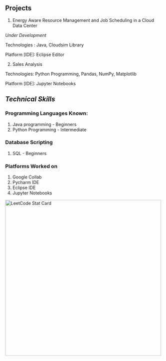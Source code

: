 ## Projects
1. Energy Aware Resource Management and Job Scheduling in a Cloud Data Center

_Under Development_

Technologies : Java, Cloudsim Library

Platform [IDE]: Eclipse Editor

2. Sales Analysis 

Technologies: Python Programming, Pandas, NumPy, Matplotlib

Platform [IDE]: Jupyter Notebooks


## *Technical Skills*

### Programming Languages Known:
1. Java programming - Beginners
2. Python Programming - Intermediate

### Database Scripting

1. SQL - Beginners

### Platforms Worked on

1. Google Collab
2. Pycharm IDE
3. Eclipse IDE
4. Jupyter Notebooks

<a href="https://leetcode.com/mehvashkhann/leetcode-stats">
  <img alt="LeetCode Stat Card" src="C:\Users\Maseera Khan\Pictures\Screenshots\Screenshot (130)" width="500"/>
</a
